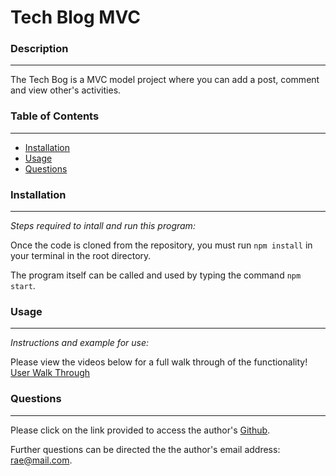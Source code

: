 # Tech Blog MVC


### Description
_____________________________
The Tech Bog is a MVC model project where you can add a post, comment and view other's activities.


### Table of Contents
_____________________________
* [Installation](#installation)
* [Usage](#usage)
* [Questions](#questions)


### Installation
_____________________________
*Steps required to intall and run this program:*

Once the code is cloned from the repository, you must run `npm install` in your terminal in the root directory.

The program itself can be called and used by typing the command `npm start`.


### Usage
_____________________________
*Instructions and example for use:*

Please view the videos below for a full walk through of the functionality!
[User Walk Through](https://drive.google.com/file/d/10H7g3lVSquacQrixAfh3-5gzGRFpcn4z/view)

### Questions
_____________________________

  Please click on the link provided to access the author's [Github](http://github.com/RaeStichter).
  

  Further questions can be directed the the author's email address: rae@mail.com.
  